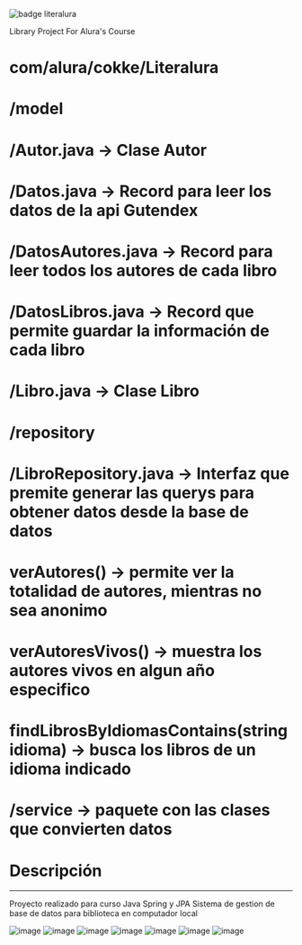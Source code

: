 ![badge literalura](https://github.com/JorgeRandomGamer/Literalura/assets/45271115/6c0147e0-be08-4ae7-bba2-70d1586ad438)

Library Project For Alura's Course

#  com/alura/cokke/Literalura
#    /model
#      /Autor.java -> Clase Autor
#      /Datos.java -> Record para leer los datos de la api Gutendex
#      /DatosAutores.java -> Record para leer todos los autores de cada libro
#      /DatosLibros.java -> Record que permite guardar la información de cada libro
#      /Libro.java -> Clase Libro

#    /repository
#      /LibroRepository.java -> Interfaz que premite generar las querys para obtener datos desde la base de datos
#        verAutores() -> permite ver la totalidad de autores, mientras no sea anonimo
#        verAutoresVivos() -> muestra los autores vivos en algun año especifico
#        findLibrosByIdiomasContains(string idioma) -> busca los libros de un idioma indicado

#    /service -> paquete con las clases que convierten datos

#  Descripción
  ******************************************
  Proyecto realizado para curso Java Spring y JPA
  Sistema de gestion de base de datos para biblioteca en computador local


![image](https://github.com/JorgeRandomGamer/Literalura/assets/45271115/3470bcff-aee0-4190-8e76-40c61975e689)
![image](https://github.com/JorgeRandomGamer/Literalura/assets/45271115/936d6252-d4a5-4120-8a9e-2334ca92e84f)
![image](https://github.com/JorgeRandomGamer/Literalura/assets/45271115/3083663c-45f2-4b1e-82af-9b8417879e38)
![image](https://github.com/JorgeRandomGamer/Literalura/assets/45271115/c5ee3869-4d1e-462a-b91b-52bdb5d02d9b)
![image](https://github.com/JorgeRandomGamer/Literalura/assets/45271115/cf9ff446-0ff6-4eee-9e15-0e5c48fbfd39)
![image](https://github.com/JorgeRandomGamer/Literalura/assets/45271115/b8f26c7e-a9ad-4e1a-92aa-9b6a70c27c26)
![image](https://github.com/JorgeRandomGamer/Literalura/assets/45271115/be021b13-0b47-431f-9884-c76a4a0194f5)
